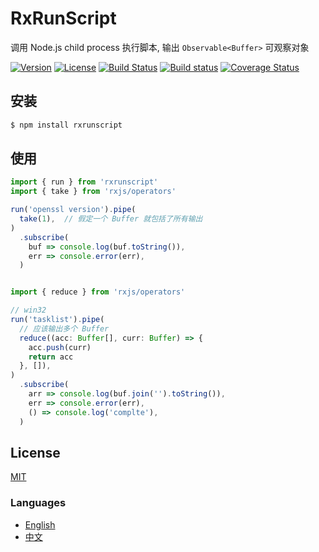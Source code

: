 # RxRunScript
调用 Node.js child process 执行脚本, 输出 `Observable<Buffer>` 可观察对象

[![Version](https://img.shields.io/npm/v/rxrunscript.svg)](https://www.npmjs.com/package/rxrunscript)
[![License](https://img.shields.io/badge/license-MIT-blue.svg)](https://opensource.org/licenses/MIT)
[![Build Status](https://travis-ci.org/waitingsong/rxrunscript.svg?branch=master)](https://travis-ci.org/waitingsong/rxrunscript)
[![Build status](https://ci.appveyor.com/api/projects/status/v5jt9imw2519nsax/branch/master?svg=true)](https://ci.appveyor.com/project/waitingsong/rxrunscript/branch/master)
[![Coverage Status](https://coveralls.io/repos/github/waitingsong/node-myca/badge.svg?branch=master)](https://coveralls.io/github/waitingsong/rxrunscript?branch=master)



## 安装
```bash
$ npm install rxrunscript
```

## 使用
```ts
import { run } from 'rxrunscript'
import { take } from 'rxjs/operators'

run('openssl version').pipe(
  take(1),  // 假定一个 Buffer 就包括了所有输出
)
  .subscribe(
    buf => console.log(buf.toString()), 
    err => console.error(err),
  ) 


import { reduce } from 'rxjs/operators'

// win32
run('tasklist').pipe(
  // 应该输出多个 Buffer
  reduce((acc: Buffer[], curr: Buffer) => {
    acc.push(curr)
    return acc
  }, []),
)
  .subscribe(
    arr => console.log(buf.join('').toString()),
    err => console.error(err),
    () => console.log('complte'),
  )

```


## License
[MIT](LICENSE)


### Languages
- [English](README.md)
- [中文](README.zh-CN.md)
